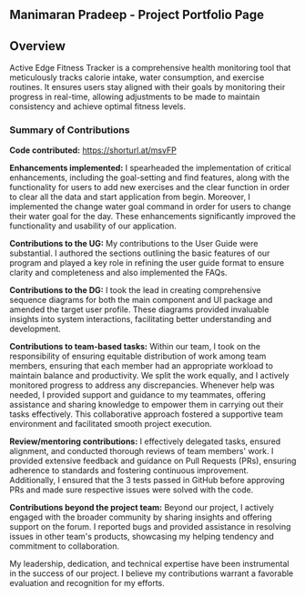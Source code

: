 ## Manimaran Pradeep  - Project Portfolio Page

## Overview
Active Edge Fitness Tracker is a comprehensive health monitoring tool that meticulously tracks calorie intake,
water consumption, and exercise routines. It ensures users stay aligned with their goals by monitoring their progress
in real-time, allowing adjustments to be made to maintain consistency and achieve optimal fitness levels.

### Summary of Contributions
**Code contributed:** https://shorturl.at/msvFP

**Enhancements implemented:** I spearheaded the implementation of critical enhancements, including the goal-setting and
find features, along with the functionality for users to add new exercises and the clear function in order to clear all 
the data and start application from begin. Moreover, I implemented the change water goal command in order for users 
to change their water goal for the day. These enhancements significantly improved the functionality 
and usability of our application.

**Contributions to the UG:** My contributions to the User Guide were substantial. I authored the sections outlining the
basic features of our program and played a key role in refining the user guide format to ensure clarity and 
completeness and also implemented the FAQs.

**Contributions to the DG:** I took the lead in creating comprehensive sequence diagrams for both the main component 
and UI package and amended the target user profile. These diagrams provided invaluable insights into system 
interactions, facilitating better understanding and development.

**Contributions to team-based tasks:** Within our team, I took on the responsibility of ensuring equitable distribution
of work among team members, ensuring that each member had an appropriate workload to maintain balance and productivity.
We split the work equally, and I actively monitored progress to address any discrepancies. Whenever help was needed, I 
provided support and guidance to my teammates, offering assistance and sharing knowledge to empower them in carrying
out their tasks effectively. This collaborative approach fostered a supportive team environment and facilitated smooth 
project execution.

**Review/mentoring contributions:**  I effectively delegated tasks, ensured alignment, and conducted thorough reviews 
of team members' work. I provided extensive feedback and guidance on Pull Requests (PRs), ensuring adherence to 
standards and fostering continuous improvement. Additionally, I ensured that the 3 tests passed in GitHub before 
approving PRs and made sure respective issues were solved with the code.

**Contributions beyond the project team:** Beyond our project, I actively engaged with the broader community by sharing 
insights and offering support on the forum. I reported bugs and provided assistance in resolving issues in other team's 
products, showcasing my helping tendency and commitment to collaboration.

My leadership, dedication, and technical expertise have been instrumental in the success of our project. I believe my 
contributions warrant a favorable evaluation and recognition for my efforts.